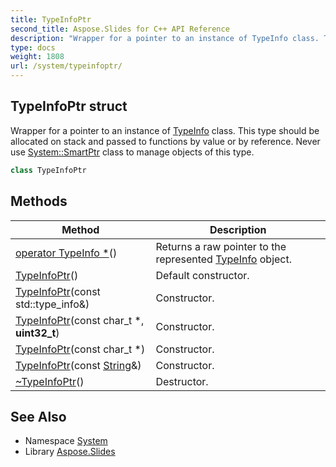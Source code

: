 ```yaml
---
title: TypeInfoPtr
second_title: Aspose.Slides for C++ API Reference
description: "Wrapper for a pointer to an instance of TypeInfo class. This type should be allocated on stack and passed to functions by value or by reference. Never use System::SmartPtr class to manage objects of this type."
type: docs
weight: 1808
url: /system/typeinfoptr/
---
```

## TypeInfoPtr struct


Wrapper for a pointer to an instance of [TypeInfo](../typeinfo/) class. This type should be allocated on stack and passed to functions by value or by reference. Never use [System::SmartPtr](../smartptr/) class to manage objects of this type.

```cpp
class TypeInfoPtr
```

## Methods

| Method | Description |
| --- | --- |
|  [operator TypeInfo *](./operator_typeinfo__star/)() | Returns a raw pointer to the represented [TypeInfo](../typeinfo/) object. |
|  [TypeInfoPtr](./typeinfoptr/)() | Default constructor. |
|  [TypeInfoPtr](./typeinfoptr/)(const std::type_info\&) | Constructor. |
|  [TypeInfoPtr](./typeinfoptr/)(const char_t *, **uint32_t**) | Constructor. |
|  [TypeInfoPtr](./typeinfoptr/)(const char_t *) | Constructor. |
|  [TypeInfoPtr](./typeinfoptr/)(const [String](../string/)\&) | Constructor. |
|  [~TypeInfoPtr](./~typeinfoptr/)() | Destructor. |
## See Also

* Namespace [System](../)
* Library [Aspose.Slides](../../)